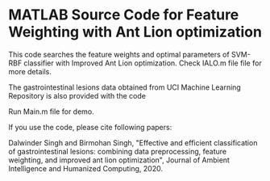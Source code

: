 # MATLAB Source Code for Feature Weighting with Ant Lion optimization

This code searches the feature weights and optimal parameters of SVM-RBF classifier with Improved Ant Lion optimization. Check IALO.m file file for more details.

The gastrointestinal lesions data obtained from UCI Machine Learning Repository is also provided with the code

Run Main.m file for demo.

If you use the code, please cite following papers:

Dalwinder Singh and Birmohan Singh, "Effective and efficient classification of gastrointestinal lesions: combining data preprocessing, feature weighting, and improved ant lion optimization", Journal of Ambient Intelligence and Humanized Computing, 2020.
